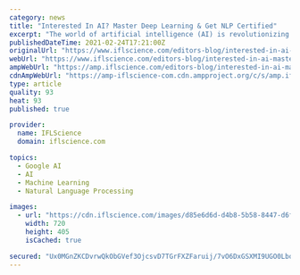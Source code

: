 ```yaml
---
category: news
title: "Interested In AI? Master Deep Learning & Get NLP Certified"
excerpt: "The world of artificial intelligence (AI) is revolutionizing the way we live, though it has become something of an acronym soup. From DL to ML, SSD to CN"
publishedDateTime: 2021-02-24T17:21:00Z
originalUrl: "https://www.iflscience.com/editors-blog/interested-in-ai-master-deep-learning-get-nlp-certified/"
webUrl: "https://www.iflscience.com/editors-blog/interested-in-ai-master-deep-learning-get-nlp-certified/"
ampWebUrl: "https://amp.iflscience.com/editors-blog/interested-in-ai-master-deep-learning-get-nlp-certified/"
cdnAmpWebUrl: "https://amp-iflscience-com.cdn.ampproject.org/c/s/amp.iflscience.com/editors-blog/interested-in-ai-master-deep-learning-get-nlp-certified/"
type: article
quality: 93
heat: 93
published: true

provider:
  name: IFLScience
  domain: iflscience.com

topics:
  - Google AI
  - AI
  - Machine Learning
  - Natural Language Processing

images:
  - url: "https://cdn.iflscience.com/images/d85e6d6d-d4b8-5b58-8447-d6f9b67788eb/default-1614187290-ai.jpg"
    width: 720
    height: 405
    isCached: true

secured: "Ux0MGnZKCDvrwQkObGVef3OjcsvD7TGrFXZFaruij/7vO6DxGSXMI9UGO0Lbo6HHXgfXo/zj8JptjWIVvrUTkhu2MDc+Ofr2dc59WceAZF6Ai6VDxOE5SJ04t4cad9HhbOENeDiBcQQVTTLkqZQTlIyNMLrKaUB39oC0puPWiEeVGCZvcA2Q8yuWqEPWKdbP60O9n8n/3IxT/eS5gu0RFrBQwoMe1mZcqO5O8jnVSTYT32ovBoFgjjVdTMvj29ArDbXTn2jmR/Nck5Jg+0kshcz03QgxPS0/mWQcpF1SC04oIx9C4Rfstzx9Z2Weoaklsk4e4Ojva6eexqRtAPUY+afJmEpmc3Juzt1D/M+ApD0=;oR3R1HD2OpCOdMRL6tsPKg=="
---
```


